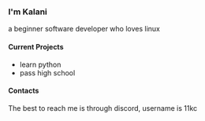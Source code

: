 ### I'm Kalani
a beginner software developer who loves linux

#### Current Projects
- learn python
- pass high school
#### Contacts
The best to reach me is through discord, username is 11kc
